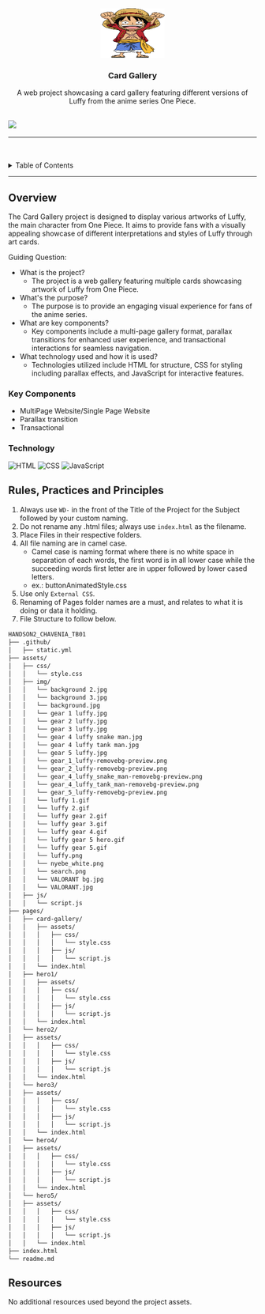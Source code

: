 <a name="readme-top">

<br/>

<br />
<div align="center">
  <a href="https://github.com/zyx-0314/">
    <img src="./assets/img/luffy.png" alt="Nyebe" width="130" height="100">
  </a>
  <h3 align="center">Card Gallery</h3>
</div>

<div align="center">
  A web project showcasing a card gallery featuring different versions of Luffy from the anime series One Piece.
</div>

<br />

![](https://visit-counter.vercel.app/counter.png?page=zyx-0314/Card-Gallery)

---

<br />
<br />

<details>
  <summary>Table of Contents</summary>
  <ol>
    <li>
      <a href="#overview">Overview</a>
      <ol>
        <li>
          <a href="#key-components">Key Components</a>
        </li>
        <li>
          <a href="#technology">Technology</a>
        </li>
      </ol>
    </li>
    <li>
      <a href="#rule,-practices-and-principles">Rules, Practices and Principles</a>
    </li>
    <li>
      <a href="#resources">Resources</a>
    </li>
  </ol>
</details>

---

## Overview

The Card Gallery project is designed to display various artworks of Luffy, the main character from One Piece. It aims to provide fans with a visually appealing showcase of different interpretations and styles of Luffy through art cards.

Guiding Question:
- What is the project?
  - The project is a web gallery featuring multiple cards showcasing artwork of Luffy from One Piece.
- What's the purpose?
  - The purpose is to provide an engaging visual experience for fans of the anime series.
- What are key components?
  - Key components include a multi-page gallery format, parallax transitions for enhanced user experience, and transactional interactions for seamless navigation.
- What technology used and how it is used?
  - Technologies utilized include HTML for structure, CSS for styling including parallax effects, and JavaScript for interactive features.

### Key Components

- MultiPage Website/Single Page Website
- Parallax transition
- Transactional

### Technology

![HTML](https://img.shields.io/badge/HTML-E34F26?style=for-the-badge&logo=html5&logoColor=white)
![CSS](https://img.shields.io/badge/CSS-1572B6?style=for-the-badge&logo=css3&logoColor=white)
![JavaScript](https://img.shields.io/badge/JavaScript-F7DF1E?style=for-the-badge&logo=javascript&logoColor=white)

## Rules, Practices and Principles

1. Always use `WD-` in the front of the Title of the Project for the Subject followed by your custom naming.
2. Do not rename any .html files; always use `index.html` as the filename.
3. Place Files in their respective folders.
4. All file naming are in camel case.
   - Camel case is naming format where there is no white space in separation of each words, the first word is in all lower case while the succeeding words first letter are in upper followed by lower cased letters.
   - ex.: buttonAnimatedStyle.css
5. Use only `External CSS`.
6. Renaming of Pages folder names are a must, and relates to what it is doing or data it holding.
7. File Structure to follow below.

```
HANDSON2_CHAVENIA_TB01
├── .github/
│   ├── static.yml
├── assets/
│   ├── css/
│   │   └── style.css
│   ├── img/
│   │   └── background 2.jpg
│   │   └── background 3.jpg
│   │   └── background.jpg
│   │   └── gear 1 luffy.jpg
│   │   └── gear 2 luffy.jpg
│   │   └── gear 3 luffy.jpg
│   │   └── gear 4 luffy snake man.jpg
│   │   └── gear 4 luffy tank man.jpg
│   │   └── gear 5 luffy.jpg
│   │   └── gear_1_luffy-removebg-preview.png
│   │   └── gear_2_luffy-removebg-preview.png
│   │   └── gear_4_luffy_snake_man-removebg-preview.png
│   │   └── gear_4_luffy_tank_man-removebg-preview.png
│   │   └── gear_5_luffy-removebg-preview.png
│   │   └── luffy 1.gif
│   │   └── luffy 2.gif
│   │   └── luffy gear 2.gif
│   │   └── luffy gear 3.gif
│   │   └── luffy gear 4.gif
│   │   └── luffy gear 5 hero.gif
│   │   └── luffy gear 5.gif
│   │   └── luffy.png
│   │   └── nyebe_white.png
│   │   └── search.png
│   │   └── VALORANT bg.jpg
│   │   └── VALORANT.jpg
│   ├── js/
│   │   └── script.js
├── pages/
│   ├── card-gallery/
│   │   ├── assets/
│   │   │   ├── css/
│   │   │   │   └── style.css
│   │   │   ├── js/
│   │   │   │   └── script.js
│   │   └── index.html
│   ├── hero1/
│   │   ├── assets/
│   │   │   ├── css/
│   │   │   │   └── style.css
│   │   │   ├── js/
│   │   │   │   └── script.js
│   │   └── index.html
│   └── hero2/
│   ├── assets/
│   │   │   ├── css/
│   │   │   │   └── style.css
│   │   │   ├── js/
│   │   │   │   └── script.js
│   │   └── index.html
│   └── hero3/
│   ├── assets/
│   │   │   ├── css/
│   │   │   │   └── style.css
│   │   │   ├── js/
│   │   │   │   └── script.js
│   │   └── index.html
│   └── hero4/
│   ├── assets/
│   │   │   ├── css/
│   │   │   │   └── style.css
│   │   │   ├── js/
│   │   │   │   └── script.js
│   │   └── index.html
│   └── hero5/
│   ├── assets/
│   │   │   ├── css/
│   │   │   │   └── style.css
│   │   │   ├── js/
│   │   │   │   └── script.js
│   │   └── index.html
├── index.html
└── readme.md
```

## Resources

No additional resources used beyond the project assets.